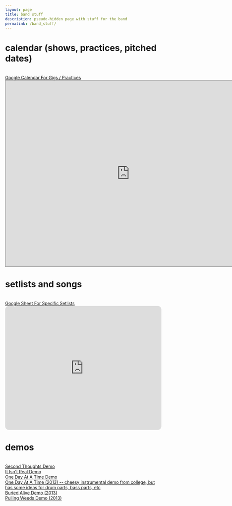 ```yaml
---
layout: page
title: band stuff
description: pseudo-hidden page with stuff for the band
permalink: /band_stuff/
---
```


# calendar (shows, practices, pitched dates)

<br>
<a href="https://calendar.google.com/calendar/u/0?cid=NjEwZTk3ZDFlOTViOThlNzMzYTZiYzZmZjcwZDk2ZWEwNmYxMTFmZWE1ZmEzMWE4YWY2ZGJiYTFjOWFmNTZlOUBncm91cC5jYWxlbmRhci5nb29nbGUuY29t">Google Calendar For Gigs / Practices</a>
<br>

<iframe src="https://calendar.google.com/calendar/embed?height=600&wkst=1&bgcolor=%23ffffff&ctz=America%2FDenver&src=NjEwZTk3ZDFlOTViOThlNzMzYTZiYzZmZjcwZDk2ZWEwNmYxMTFmZWE1ZmEzMWE4YWY2ZGJiYTFjOWFmNTZlOUBncm91cC5jYWxlbmRhci5nb29nbGUuY29t&color=%23F4511E" style="border:solid 1px #777" width="800" height="600" frameborder="0" scrolling="no"></iframe>

# setlists and songs

<br>
<a href="https://docs.google.com/spreadsheets/d/1vU8aDYeAyw2ip9CdTubh3pygxsnR29IUSjm3mdH_RS0/edit?usp=sharing">Google Sheet For Specific Setlists</a>

<iframe style="border-radius:12px" src="https://docs.google.com/spreadsheets/d/e/2PACX-1vQEJtIuSfUuQtbleVHMyqNPSO3fXMQpR-xVkdom3utDDTy-KsNYfvxqDHZnD3es_kZGbkPVSnaOsCMR/pubhtml?gid=1440136566&amp;single=true&amp;widget=true&amp;headers=false" width="100%" height="400" frameBorder="0" allowfullscreen="" allow="autoplay; clipboard-write; encrypted-media; fullscreen; picture-in-picture" loading="lazy"></iframe>

# demos

<br>
<a href="demos/second_thoughts_demo.mp3">Second Thoughts Demo</a>
<br>
<a href="demos/it_isnt_real.mp3">It Isn't Real Demo</a>
<br>
<a href="demos/one-day-at-a-time.mp3">One Day At A Time Demo</a>
<br>
<a href="demos/one-day-at-a-time-cheesy-instrumental-demo-from-college.mp3">One Day At A Time (2013) -- cheesy instrumental demo from college, but has some ideas for drum parts, bass parts, etc</a>
<br>
<a href="demos/buried alive demo.mp3">Buried Alive Demo (2013)</a>
<br>
<a href="demos/pulling weeds demo.mp3">Pulling Weeds Demo (2013)</a>

